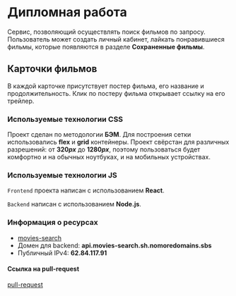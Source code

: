 # Дипломная работа

Сервис, позволяющий осуществлять поиск фильмов по запросу. 
Пользователь может создать личный кабинет, лайкать понравившиеся фильмы, которые появляются в разделе __Сохраненные фильмы__.

## Карточки фильмов
В каждой карточке присутствует постер фильма, его название и продолжительность. Клик по постеру фильма открывает ссылку на его трейлер.

### Используемые технологии __CSS__
Проект сделан по методологии __БЭМ__. Для построения сетки использовались __flex__ и __grid__ контейнеры. Проект свёрстан для различных разрешений: от __320*px*__ до __1280*px*__, поэтому пользоваться будет комфортно и на обычных ноутбуках, и на мобильных устройствах.

### Используемые технологии __JS__
`Frontend` проекта написан c использованием __React__.

`Backend` написан с использованием __Node.js__.

### Информация о ресурсах

* [movies-search](https://movies-search.shatskikh.nomoredomains.sbs)
* Домен для backend: __api.movies-search.sh.nomoredomains.sbs__
* Публичный  IPv4: __62.84.117.91__

#### Ссылка на pull-request
[pull-request](https://github.com/romkevi4/movies-explorer-frontend/pull/2)